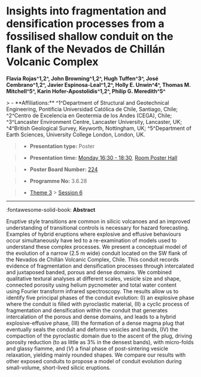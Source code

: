# Insights into fragmentation and densification processes from a fossilised shallow conduit on the flank of the Nevados de Chillán Volcanic Complex

**Flavia Rojas^1,2^, John Browning^1,2^, Hugh Tuffen^3^, José Cembrano^1,2^, Javier Espinosa-Leal^1,2^, Holly E. Unwin^4^, Thomas M. Mitchell^5^, Karin Hofer-Apostolidis^1,2^, Philip G. Meredith^5^**

<!-- more -->> - **Affiliations:** ^1^Department of Structural and Geotechnical Engineering, Pontificia Universidad Católica de Chile, Santiago, Chile; ^2^Centro de Excelencia en Geotermia de los Andes (CEGA), Chile; ^3^Lancaster Environment Centre, Lancaster University, Lancaster, UK; ^4^British Geological Survey, Keyworth, Nottingham, UK; ^5^Department of Earth Sciences, University College London, London, UK. 

> - **Presentation type:** Poster

> - **Presentation time:** [Monday 16:30 - 18:30](../sessions_comparison.md#__tabbed_1_6), [Room Poster Hall](../maps_venue.md#__tabbed_1_1)

> - **Poster Board Number:** [224](../map_poster_boards.md#monday)

> - **Programme No:** 3.6.28

> - [Theme 3](../theme3.md) > [Session 6](../sessions/session-3-6.md)

--- 

:fontawesome-solid-book: **Abstract**

Eruptive style transitions are common in silicic volcanoes and an improved understanding of transitional controls is necessary for hazard forecasting. Examples of hybrid eruptions where explosive and effusive behaviours occur simultaneously have led to a re-examination of models used to understand these complex processes. We present a conceptual model of the evolution of a narrow (2.5 m wide) conduit located on the SW flank of the Nevados de Chillán Volcanic Complex, Chile. This conduit records evidence of fragmentation and densification processes through intercalated and juxtaposed banded, porous and dense domains. We combined qualitative textural analyses at different scales, vesicle size and shape, connected porosity using helium pycnometer and total water content using Fourier transform infrared spectroscopy. The results allow us to identify five principal phases of the conduit evolution: (I) an explosive phase where the conduit is filled with pyroclastic material, (II) a cyclic process of fragmentation and densification within the conduit that generates intercalation of the porous and dense domains, and leads to a hybrid explosive-effusive phase, (III) the formation of a dense magma plug that eventually seals the conduit and deforms vesicles and bands, (IV) the compaction of the pyroclastic domain due to the ascent of the plug, driving porosity reduction (to as little as 3% in the densest bands), with micro-folds and glassy fiamme, and (*V*) a final phase of post-sintering vesicle relaxation, yielding mainly rounded shapes. We compare our results with other exposed conduits to propose a model of conduit evolution during small-volume, short-lived silicic eruptions.

